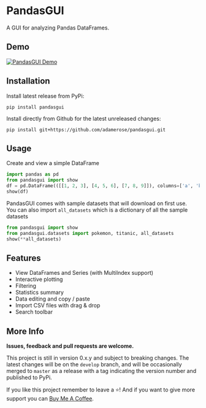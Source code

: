 # PandasGUI

A GUI for analyzing Pandas DataFrames.

## Demo

[![PandasGUI Demo](https://i.imgur.com/u3BzdoS.png)](https://www.youtube.com/watch?v=NKXdolMxW2Y "PandasGUI Demo")

## Installation

Install latest release from PyPi:

```shell
pip install pandasgui
```

Install directly from Github for the latest unreleased changes:

```shell
pip install git+https://github.com/adamerose/pandasgui.git
```

## Usage

Create and view a simple DataFrame

```python
import pandas as pd
from pandasgui import show
df = pd.DataFrame(([[1, 2, 3], [4, 5, 6], [7, 8, 9]]), columns=['a', 'b', 'c'])
show(df)
```

PandasGUI comes with sample datasets that will download on first use.   
You can also import `all_datasets` which is a dictionary of all the sample datasets

```python
from pandasgui import show
from pandasgui.datasets import pokemon, titanic, all_datasets
show(**all_datasets)
```

## Features

- View DataFrames and Series (with MultiIndex support)
- Interactive plotting
- Filtering
- Statistics summary
- Data editing and copy / paste
- Import CSV files with drag & drop
- Search toolbar

## More Info

**Issues, feedback and pull requests are welcome.**

This project is still in version 0.x.y and subject to breaking changes. The latest changes will be on the `develop` branch, and will be occasionally merged to `master` as a release with a tag indicating the version number and published to PyPi.

If you like this project remember to leave a ⭐! And if you want to give more support you can <a href="https://www.buymeacoffee.com/adrotog" target="_blank">Buy Me A Coffee</a>.
